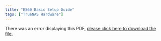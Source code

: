 ```yaml
---
title: "ES60 Basic Setup Guide"
tags: ["TrueNAS Hardware"]
---
```


<object data="https://www.truenas.com/docs/files/ES60BSGv1_8.pdf" type="application/pdf" width="95%" height="1000">
  There was an error displaying this PDF, <a href="https://www.truenas.com/docs/files/ES60BSGv1_8.pdf">please click here to download the file.</a>
</object>
